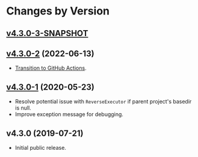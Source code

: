 # Changes by Version

## [v4.3.0-3-SNAPSHOT](https://github.com/entinae/coverallsio-maven-plugin/compare/e6c5b7a550c516f73ed3f9100c3f611f86d7a91e..HEAD)

## [v4.3.0-2](https://github.com/entinae/coverallsio-maven-plugin/compare/58b180b904f548616cc489f16cbe25e8622ab519..e6c5b7a550c516f73ed3f9100c3f611f86d7a91e) (2022-06-13)
* [Transition to GitHub Actions](/issues/2).

## [v4.3.0-1](https://github.com/entinae/coverallsio-maven-plugin/compare/cda2f3d1453f89bc2da7e299eb8552fbe9029d18..58b180b904f548616cc489f16cbe25e8622ab519) (2020-05-23)
* Resolve potential issue with `ReverseExecutor` if parent project's basedir is null.
* Improve exception message for debugging.

## v4.3.0 (2019-07-21)
* Initial public release.